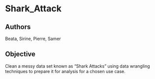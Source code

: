 # Shark_Attack
## Authors
Beata, Sirine, Pierre, Samer

## Objective
Clean a messy data set known as “Shark Attacks”  using data wrangling techniques to prepare it for analysis for a chosen use case. 
